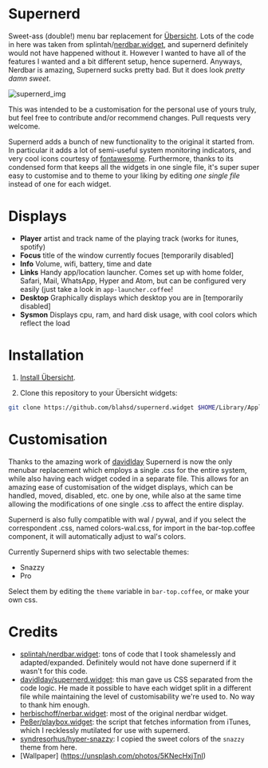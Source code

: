 # Supernerd

Sweet-ass (double!) menu bar replacement for  [Übersicht](http://tracesof.net/uebersicht/). Lots of the code in here was taken from splintah/[nerdbar.widget](https://github.com/splintah/nerdbar.widget), and supernerd definitely would not have happened without it. However I wanted to have all of the features I wanted and a bit different setup, hence supernerd. Anyways, Nerdbar is amazing, Supernerd sucks pretty bad. But it does look *pretty damn sweet*.

![supernerd_img](./screenshot.png)

This was intended to be a customisation for the personal use of yours truly, but feel free to contribute and/or recommend changes. Pull requests very welcome.

Supernerd adds a bunch of new functionality to the original it started from. In particular it adds a lot of semi-useful system monitoring indicators, and very cool icons courtesy of [fontawesome](http://fontawesome.com). Furthermore, thanks to its condensed form that keeps all the widgets in one single file, it's super super easy to customise and to theme to your liking by editing *one single file* instead of one for each widget.

# Displays
* **Player**  artist and track name of the playing track (works for itunes, spotify)
* **Focus**   title of the window currently focues [temporarily disabled]
* **Info**    Volume, wifi, battery, time and date
* **Links**   Handy app/location launcher. Comes set up with home folder, Safari, Mail, WhatsApp, Hyper and Atom, but can be configured very easily (just take a look in `app-launcher.coffee`!
* **Desktop** Graphically displays which desktop you are in [temporarily disabled]
* **Sysmon**  Displays cpu, ram, and hard disk usage, with cool colors which reflect the load

# Installation
1. [Install Übersicht](http://tracesof.net/uebersicht/).

2. Clone this repository to your Übersicht widgets:

```bash
git clone https://github.com/blahsd/supernerd.widget $HOME/Library/Application\ Support/Übersicht/widgets
```

# Customisation
Thanks to the amazing work of [davidlday](https://github.com/davidlday) Supernerd is now the only menubar replacement which employs a single .css for the entire system, while also having each widget coded in a separate file. This allows for an amazing ease of customisation of the widget displays, which can be handled, moved, disabled, etc. one by one, while also at the same time allowing the modifications of one single .css to affect the entire display.

Supernerd is also fully compatible with wal / pywal, and if you select the correspondent .css, named colors-wal.css, for import in the bar-top.coffee component, it will automatically adjust to wal's colors.

Currently Supernerd ships with two selectable themes:
* Snazzy
* Pro

Select them by editing the `theme` variable in `bar-top.coffee`, or make your own css.

# Credits
* [splintah/nerdbar.widget](https://github.com/splintah/nerdbar.widget): tons of code that I took shamelessly and adapted/expanded. Definitely would not have done supernerd if it wasn't for this code.
* [davidlday/supernerd.widget](https://github.com/davidlday/supernerd.widget): this man gave us CSS separated from the code logic. He made it possible to have each widget split in a different file while maintaining the level of customisability we're used to. No way to thank him enough.
* [herbischoff/nerbar.widget](https://github.com/herrbischoff/nerdbar.widget): most of the original nerdbar widget.
* [Pe8er/playbox.widget](https://github.com/Pe8er/Playbox.widget): the script that fetches information from iTunes, which I recklessly mutilated for use with supernerd.
* [syndresorhus/hyper-snazzy](https://github.com/sindresorhus/hyper-snazzy): I copied the sweet colors of the `snazzy` theme from here.
* [Wallpaper] (https://unsplash.com/photos/5KNecHxjTnI)
